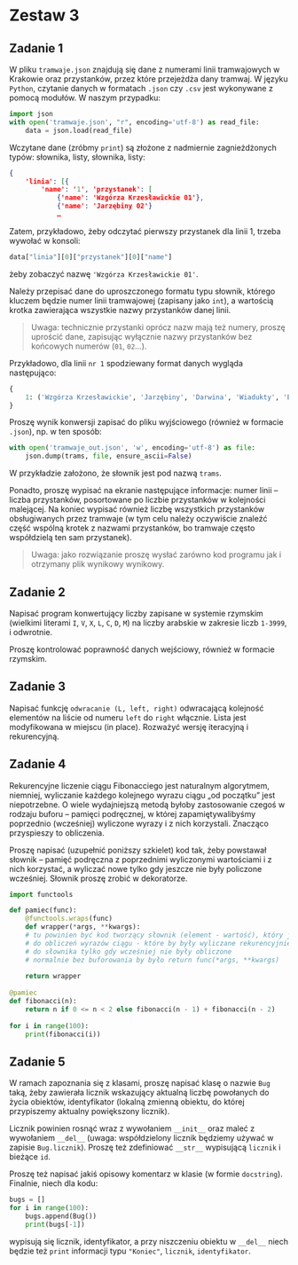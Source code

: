 # Zestaw 3

## Zadanie 1

W pliku `tramwaje.json` znajdują się dane z numerami linii tramwajowych w Krakowie oraz przystanków, przez które przejeżdża dany tramwaj. W języku `Python`, czytanie danych w formatach `.json` czy `.csv` jest wykonywane z pomocą modułów. W naszym przypadku:

```py
import json
with open('tramwaje.json', "r", encoding='utf-8') as read_file:
    data = json.load(read_file)
```

Wczytane dane (zróbmy `print`) są złożone z nadmiernie zagnieżdżonych typów: słownika, listy, słownika, listy:

```json
{
    'linia': [{
        'name': '1', 'przystanek': [
            {'name': 'Wzgórza Krzesławickie 01'},
            {'name': 'Jarzębiny 02'}
            …
```

Zatem, przykładowo, żeby odczytać pierwszy przystanek dla linii 1, trzeba wywołać w konsoli:

```py
data["linia"][0]["przystanek"][0]["name"]
```

żeby zobaczyć nazwę `'Wzgórza Krzesławickie 01'`.

Należy przepisać dane do uproszczonego formatu typu słownik, którego kluczem będzie numer linii tramwajowej (zapisany jako `int`), a wartością krotka zawierająca wszystkie nazwy przystanków danej linii.

> Uwaga: technicznie przystanki oprócz nazw mają też numery, proszę uprościć dane, zapisując wyłącznie nazwy przystanków bez końcowych numerów (`01`, `02`…).

Przykładowo, dla linii `nr 1` spodziewany format danych wygląda następująco:

```py
{
    1: ('Wzgórza Krzesławickie', 'Jarzębiny', 'Darwina', 'Wiadukty', 'Elektromontaż', 'Zajezdnia Nowa Huta', 'Kombinat', 'Struga', 'Plac Centralny im. R.Reagana', 'Os. Kolorowe', 'Rondo Czyżyńskie', 'Centralna', 'Rondo 308. Dywizjonu', 'M1 al. Pokoju', 'TAURON Arena Kraków al. Pokoju', 'Plaza', 'Dąbie', 'Ofiar Dąbia', 'Fabryczna', 'Francesco Nullo', 'Teatr Variété', 'Rondo Grzegórzeckie', 'Hala Targowa', 'Starowiślna', 'Poczta Główna', 'Plac Wszystkich Świętych', 'Filharmonia', 'Jubilat', 'Komorowskiego', 'Salwator')
}
```

Proszę wynik konwersji zapisać do pliku wyjściowego (również w formacie `.json`), np. w ten sposób:

```py
with open('tramwaje_out.json', 'w', encoding='utf-8') as file:
    json.dump(trams, file, ensure_ascii=False)
```

W przykładzie założono, że słownik jest pod nazwą `trams`.

Ponadto, proszę wypisać na ekranie następujące informacje: numer linii – liczba przystanków, posortowane po liczbie przystanków w kolejności malejącej. Na koniec wypisać również liczbę wszystkich przystanków obsługiwanych przez tramwaje (w tym celu należy oczywiście znaleźć część wspólną krotek z nazwami przystanków, bo tramwaje często współdzielą ten sam przystanek).

> Uwaga: jako rozwiązanie proszę wysłać zarówno kod programu jak i otrzymany plik wynikowy wynikowy.

## Zadanie 2

Napisać program konwertujący liczby zapisane w systemie rzymskim (wielkimi literami `I`, `V`, `X`, `L`, `C`, `D`, `M`) na liczby arabskie w zakresie liczb `1-3999`, i odwrotnie.

Proszę kontrolować poprawność danych wejściowy, również w formacie rzymskim.

## Zadanie 3

Napisać funkcję `odwracanie (L, left, right)` odwracającą kolejność elementów na liście od numeru `left` do `right` włącznie. Lista jest modyfikowana w miejscu (in place). Rozważyć wersję iteracyjną i rekurencyjną.

## Zadanie 4

Rekurencyjne liczenie ciągu Fibonacciego jest naturalnym algorytmem, niemniej, wyliczanie każdego kolejnego wyrazu ciągu „od początku” jest niepotrzebne. O wiele wydajniejszą metodą byłoby zastosowanie czegoś w rodzaju buforu – pamięci podręcznej, w której zapamiętywalibyśmy poprzednio (wcześniej) wyliczone wyrazy i z nich korzystali. Znacząco przyspieszy to obliczenia.

Proszę napisać (uzupełnić poniższy szkielet) kod tak, żeby powstawał słownik – pamięć podręczna z poprzednimi wyliczonymi wartościami i z nich korzystać, a wyliczać nowe tylko gdy jeszcze nie były policzone wcześniej. Słownik proszę zrobić w dekoratorze.

```py
import functools

def pamiec(func):
    @functools.wraps(func)
    def wrapper(*args, **kwargs):
    # tu powinien być kod tworzący słownik (element - wartość), który jest sprawdzany
    # do obliczeń wyrazów ciągu - które by były wyliczane rekurencyjnie i wpisywane
    # do słownika tylko gdy wcześniej nie były obliczone
    # normalnie bez buforowania by było return func(*args, **kwargs)
    
    return wrapper
    
@pamiec
def fibonacci(n):
    return n if 0 <= n < 2 else fibonacci(n - 1) + fibonacci(n - 2)
    
for i in range(100):
    print(fibonacci(i))
```

## Zadanie 5

W ramach zapoznania się z klasami, proszę napisać klasę o nazwie `Bug` taką, żeby zawierała licznik wskazujący aktualną liczbę powołanych do życia obiektów, identyfikator (lokalną zmienną obiektu, do której przypiszemy aktualny powiększony licznik).

Licznik powinien rosnąć wraz z wywołaniem `__init__` oraz maleć z wywołaniem `__del__` (uwaga: współdzielony licznik będziemy używać w zapisie `Bug.licznik`). Proszę też zdefiniować `__str__` wypisującą `licznik` i bieżące `id`.

Proszę też napisać jakiś opisowy komentarz w klasie (w formie `docstring`). Finalnie, niech dla kodu:

```py
bugs = []
for i in range(100):
    bugs.append(Bug())
    print(bugs[-1])
```

wypisują się licznik, identyfikator, a przy niszczeniu obiektu w `__del__` niech będzie też `print` informacji typu `"Koniec"`, `licznik`, `identyfikator`.
